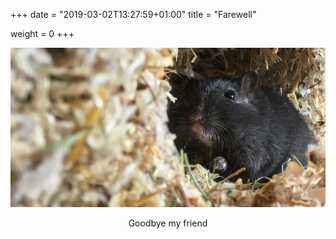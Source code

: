 +++
date = "2019-03-02T13:27:59+01:00"
title = "Farewell"

weight = 0
+++

<div style="display: inline-block;">
    <img src="/img/wrm.jpg">
    <p style="text-align: center">Goodbye my friend</p>
</div>
